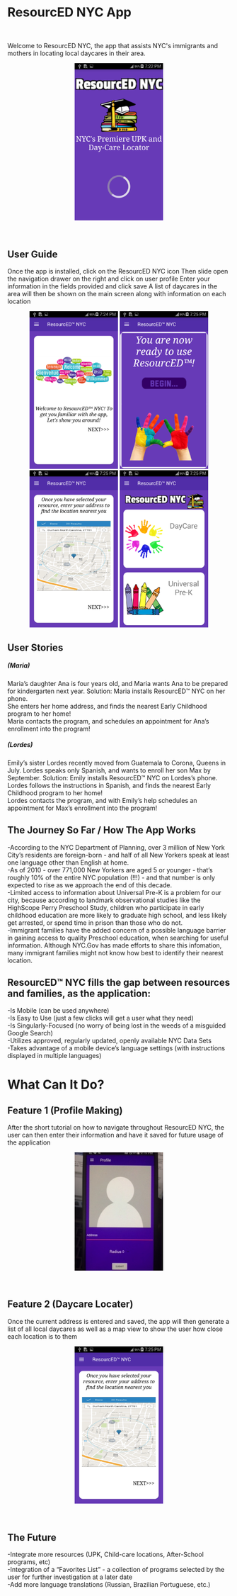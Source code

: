 # ResourcED NYC App
 <br>

Welcome to ResourcED NYC, the app that assists NYC's immigrants and mothers in locating local daycares in their area.
<br>
<p align="center">
<img src="imageFolder/screenshot_splashscreen.png" width="200" >
</p>
<br>

## User Guide
Once the app is installed, click on the ResourcED NYC icon
Then slide open the navigation drawer on the right and click on user profile
Enter your information in the fields provided and click save
A list of daycares in the area will then be shown on the main screen along with information on each location
<br>
<div align="center">
<img src="imageFolder/welcome_screenshot.png" width="200">

<img src="imageFolder/begin_screenshot.png" width="200">

<img src="imageFolder/map_screenshot.png" width="200">

<img src="imageFolder/screenshot_daycare_upk_screen.png" width="200">

</div>

## User Stories

##### (Maria)<br>
Maria’s daughter Ana is four years old, and Maria wants Ana to be prepared for kindergarten next year. 
Solution:
Maria installs  ResourcED™ NYC  on her phone.<br>
She enters her home address, and finds the nearest Early Childhood program to her home!<br>
Maria contacts the program, and schedules an appointment for Ana’s enrollment into the program!


##### (Lordes)<br>
Emily’s sister Lordes recently moved from Guatemala to Corona, Queens in July. Lordes speaks only Spanish, and wants to enroll her son Max by September.
Solution:
Emily installs  ResourcED™ NYC  on Lordes’s phone.<br>
Lordes follows the instructions in Spanish, and finds the nearest Early Childhood program to her home!<br>
Lordes contacts the program, and with Emily’s help schedules an appointment for Max’s enrollment into the program!


## The Journey So Far / How The App Works
-According to the NYC Department of Planning, over 3 million of New York City’s residents are foreign-born - and half of all New Yorkers speak at least one language other than English at home.<br>
-As of 2010 - over 771,000 New Yorkers are aged 5 or younger - that’s roughly 10% of the entire NYC population (!!!) - and that number is only expected to rise as we approach the end of this decade.<br>
-Limited access to information about Universal Pre-K is a problem for our city, because according to landmark observational studies like the HighScope Perry Preschool Study, children who participate in early childhood education are more likely to graduate high school, and less likely get arrested, or spend time in prison than those who do not.<br>
-Immigrant families have the added concern of a possible language barrier in gaining access to quality Preschool education, when searching for useful information. Although NYC.Gov has made efforts to share this infomation, many immigrant families might not know how best to identify their nearest location.<br>
## ResourcED™ NYC  fills the gap between resources and families, as the application:
-Is Mobile (can be used anywhere)<br>
-Is Easy to Use (just a few clicks will get a user what they need)<br>
-Is Singularly-Focused (no worry of being lost in the weeds of a misguided Google Search)<br>
-Utilizes approved, regularly updated, openly available NYC Data Sets<br>
-Takes advantage of a mobile device’s language settings (with instructions displayed in multiple languages)<br>

# What Can It Do?
## Feature 1 (Profile Making)
After the short tutorial on how to navigate throughout ResourcED NYC, the user can then enter their information and have it saved for future usage of the application
<br>
<p align="center">
<img src="imageFolder/profile_screenshot.JPG" width="200">
</p>
<br>



## Feature 2 (Daycare Locater)
Once the current address is entered and saved, the app will then generate a list of all local daycares as well as a map view to show the user how close each location is to them
<br>
<p align="center">
<img src="imageFolder/map_screenshot.png" width="200">
</p>
<br>


## The Future
-Integrate more resources  (UPK, Child-care locations, After-School programs, etc)<br>
-Integration of a “Favorites List” - a collection of programs selected by the user for further investigation at a later date<br>
-Add more language translations (Russian, Brazilian Portuguese, etc.)
